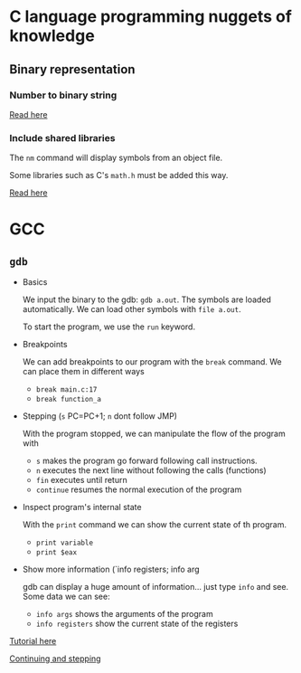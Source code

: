 # C language programming nuggets of knowledge

## Binary representation

### Number to binary string
[Read here](https://stackoverflow.com/questions/68069279/converting-int-to-binary-string-in-c)

### Include shared libraries
The `nm` command will display symbols from an object file. 

Some libraries such as C's `math.h` must be added this way.

[Read here](https://stackoverflow.com/questions/11336477/gcc-will-not-properly-include-math-h#answer-11336610)

# GCC

## `gdb` 

* Basics

  We input the binary to the gdb: `gdb a.out`. The symbols are loaded automatically. We can load other symbols with `file a.out`.

  To start the program, we use the `run` keyword.
  
* Breakpoints

  We can add breakpoints to our program with the `break` command. We can place them in different ways
  * `break main.c:17`
  * `break function_a`

* Stepping (`s` PC=PC+1; `n` dont follow JMP)

  With the program stopped, we can manipulate the flow of the program with

  * `s` makes the program go forward following call instructions.
  * `n` executes the next line without following the calls (functions)
  * `fin` executes until return
  * `continue` resumes the normal execution of the program 

* Inspect program's internal state

  With the `print` command we can show the current state of th program. 
  * `print variable`
  * `print $eax`

* Show more information (`info registers; info arg

  gdb can display a huge amount of information... just type `info` and see. Some data we can see:
  * `info args` shows the arguments of the program
  * `info registers` show the current state of the registers

[Tutorial here](https://cseweb.ucsd.edu/classes/fa09/cse141/tutorial_gcc_gdb.html#gdb)

[Continuing and stepping](https://sourceware.org/gdb/download/onlinedocs/gdb/Continuing-and-Stepping.html#Continuing-and-Stepping)
